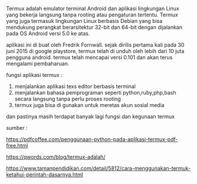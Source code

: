 Termux adalah emulator terminal Android dan aplikasi lingkungan Linux yang bekerja langsung tanpa rooting atau pengaturan tertentu. Termux yang juga termasuk lingkungan Linux berbasis Debian yang bisa mendukung perangkat berarsitektur 32-bit dan 64-bit dengan dijalankan pada OS Android versi 5.0 ke atas.

aplikasi ini di buat oleh Fredrik Fornwall. sejak dirilis pertama kali pada 30 juni 2015 di google playstore, termux telah di unduh oleh lebih dari 10 juta pengguna android. termux telah mencapai versi 0.101 dan akan terus mengalami pembaharuan.


fungsi aplikasi termux :

1. menjalankan aplikasi texs editor berbasis terminal
2. menjalankan bahasa pemprograman seperti python,ruby,php,bash secara langsung tanpa perlu proses rooting
3. termux juga bisa di gunakan untuk meretas akun sosial media 

dan pastinya masih terdapat banyak lagi fungsi dan kegunaan termux

sumber :

https://pdfcoffee.com/penggunaan-python-pada-aplikasi-termux-pdf-free.html

https://qwords.com/blog/termux-adalah/

https://www.tamanpendidikan.com/detail/5812/cara-menggunakan-termuk-ketahui-perintah-dasarnya.html
